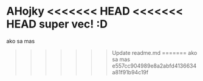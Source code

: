 AHojky
<<<<<<< HEAD
<<<<<<< HEAD
super vec! :D
=======
ako sa mas
>>>>>>> Update readme.md
=======
ako sa mas
>>>>>>> e557cc904989e8a2abfd4136634a81f91b94c19f
